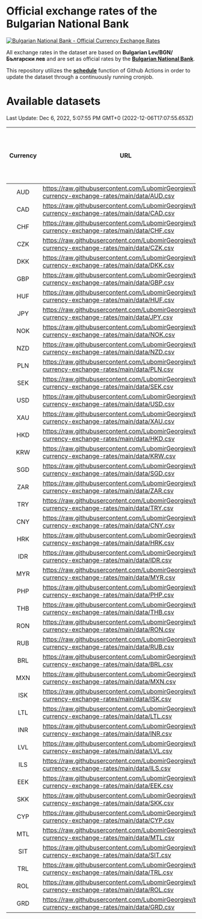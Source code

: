 # Official exchange rates of the Bulgarian National Bank

[![Bulgarian National Bank - Official Currency Exchange Rates](https://github.com/LubomirGeorgiev/bnb-currency-exchange-rates/actions/workflows/update-rates.yml/badge.svg?branch=main)](https://github.com/LubomirGeorgiev/bnb-currency-exchange-rates/actions/workflows/update-rates.yml)

All exchange rates in the dataset are based on **Bulgarian Lev/BGN/Български лев** and are set as official rates by the [**Bulgarian National Bank**](https://www.bnb.bg/Statistics/StExternalSector/StExchangeRates/StERForeignCurrencies/index.htm?toLang=_EN).

This repository utilizes the [**schedule**](https://docs.github.com/en/actions/reference/events-that-trigger-workflows) function of Github Actions in order to update the dataset through a continuously running cronjob.

# Available datasets

<!-- START LINKS (DO NOT EVER FU*ING DELETE THIS COMMENT FOR THE LOVE OF YOUR LIFE!!! IF YOU ARE CURIOS HOW IT WORKS, YOU CAN HAVE A LOOK AT ./src/updateReadme.ts) -->

Last Update: Dec 6, 2022, 5:07:55 PM GMT+0 (2022-12-06T17:07:55.653Z)

| Currency | URL                                                                                             | Number of records | Number of missing days that were filled in |
| :------: | ----------------------------------------------------------------------------------------------- | :---------------: | :----------------------------------------: |
|   AUD    | https://raw.githubusercontent.com/LubomirGeorgiev/bnb-currency-exchange-rates/main/data/AUD.csv |       8336        |                    2572                    |
|   CAD    | https://raw.githubusercontent.com/LubomirGeorgiev/bnb-currency-exchange-rates/main/data/CAD.csv |       8336        |                    2572                    |
|   CHF    | https://raw.githubusercontent.com/LubomirGeorgiev/bnb-currency-exchange-rates/main/data/CHF.csv |       8336        |                    2572                    |
|   CZK    | https://raw.githubusercontent.com/LubomirGeorgiev/bnb-currency-exchange-rates/main/data/CZK.csv |       8336        |                    2572                    |
|   DKK    | https://raw.githubusercontent.com/LubomirGeorgiev/bnb-currency-exchange-rates/main/data/DKK.csv |       8336        |                    2572                    |
|   GBP    | https://raw.githubusercontent.com/LubomirGeorgiev/bnb-currency-exchange-rates/main/data/GBP.csv |       8336        |                    2572                    |
|   HUF    | https://raw.githubusercontent.com/LubomirGeorgiev/bnb-currency-exchange-rates/main/data/HUF.csv |       8336        |                    2572                    |
|   JPY    | https://raw.githubusercontent.com/LubomirGeorgiev/bnb-currency-exchange-rates/main/data/JPY.csv |       8336        |                    2572                    |
|   NOK    | https://raw.githubusercontent.com/LubomirGeorgiev/bnb-currency-exchange-rates/main/data/NOK.csv |       8336        |                    2572                    |
|   NZD    | https://raw.githubusercontent.com/LubomirGeorgiev/bnb-currency-exchange-rates/main/data/NZD.csv |       8336        |                    2572                    |
|   PLN    | https://raw.githubusercontent.com/LubomirGeorgiev/bnb-currency-exchange-rates/main/data/PLN.csv |       8336        |                    2572                    |
|   SEK    | https://raw.githubusercontent.com/LubomirGeorgiev/bnb-currency-exchange-rates/main/data/SEK.csv |       8336        |                    2572                    |
|   USD    | https://raw.githubusercontent.com/LubomirGeorgiev/bnb-currency-exchange-rates/main/data/USD.csv |       8336        |                    2572                    |
|   XAU    | https://raw.githubusercontent.com/LubomirGeorgiev/bnb-currency-exchange-rates/main/data/XAU.csv |       8336        |                    2574                    |
|   HKD    | https://raw.githubusercontent.com/LubomirGeorgiev/bnb-currency-exchange-rates/main/data/HKD.csv |       8034        |                    2481                    |
|   KRW    | https://raw.githubusercontent.com/LubomirGeorgiev/bnb-currency-exchange-rates/main/data/KRW.csv |       8034        |                    2481                    |
|   SGD    | https://raw.githubusercontent.com/LubomirGeorgiev/bnb-currency-exchange-rates/main/data/SGD.csv |       8034        |                    2481                    |
|   ZAR    | https://raw.githubusercontent.com/LubomirGeorgiev/bnb-currency-exchange-rates/main/data/ZAR.csv |       8034        |                    2481                    |
|   TRY    | https://raw.githubusercontent.com/LubomirGeorgiev/bnb-currency-exchange-rates/main/data/TRY.csv |       6516        |                    2011                    |
|   CNY    | https://raw.githubusercontent.com/LubomirGeorgiev/bnb-currency-exchange-rates/main/data/CNY.csv |       6396        |                    1975                    |
|   HRK    | https://raw.githubusercontent.com/LubomirGeorgiev/bnb-currency-exchange-rates/main/data/HRK.csv |       6396        |                    1975                    |
|   IDR    | https://raw.githubusercontent.com/LubomirGeorgiev/bnb-currency-exchange-rates/main/data/IDR.csv |       6396        |                    1975                    |
|   MYR    | https://raw.githubusercontent.com/LubomirGeorgiev/bnb-currency-exchange-rates/main/data/MYR.csv |       6396        |                    1975                    |
|   PHP    | https://raw.githubusercontent.com/LubomirGeorgiev/bnb-currency-exchange-rates/main/data/PHP.csv |       6396        |                    1975                    |
|   THB    | https://raw.githubusercontent.com/LubomirGeorgiev/bnb-currency-exchange-rates/main/data/THB.csv |       6396        |                    1975                    |
|   RON    | https://raw.githubusercontent.com/LubomirGeorgiev/bnb-currency-exchange-rates/main/data/RON.csv |       6337        |                    1957                    |
|   RUB    | https://raw.githubusercontent.com/LubomirGeorgiev/bnb-currency-exchange-rates/main/data/RUB.csv |       6118        |                    1889                    |
|   BRL    | https://raw.githubusercontent.com/LubomirGeorgiev/bnb-currency-exchange-rates/main/data/BRL.csv |       5426        |                    1678                    |
|   MXN    | https://raw.githubusercontent.com/LubomirGeorgiev/bnb-currency-exchange-rates/main/data/MXN.csv |       5426        |                    1678                    |
|   ISK    | https://raw.githubusercontent.com/LubomirGeorgiev/bnb-currency-exchange-rates/main/data/ISK.csv |       5333        |                    1647                    |
|   LTL    | https://raw.githubusercontent.com/LubomirGeorgiev/bnb-currency-exchange-rates/main/data/LTL.csv |       5155        |                    1584                    |
|   INR    | https://raw.githubusercontent.com/LubomirGeorgiev/bnb-currency-exchange-rates/main/data/INR.csv |       5059        |                    1564                    |
|   LVL    | https://raw.githubusercontent.com/LubomirGeorgiev/bnb-currency-exchange-rates/main/data/LVL.csv |       4790        |                    1470                    |
|   ILS    | https://raw.githubusercontent.com/LubomirGeorgiev/bnb-currency-exchange-rates/main/data/ILS.csv |       4333        |                    1343                    |
|   EEK    | https://raw.githubusercontent.com/LubomirGeorgiev/bnb-currency-exchange-rates/main/data/EEK.csv |       4000        |                    1226                    |
|   SKK    | https://raw.githubusercontent.com/LubomirGeorgiev/bnb-currency-exchange-rates/main/data/SKK.csv |       2970        |                    912                     |
|   CYP    | https://raw.githubusercontent.com/LubomirGeorgiev/bnb-currency-exchange-rates/main/data/CYP.csv |       2906        |                    890                     |
|   MTL    | https://raw.githubusercontent.com/LubomirGeorgiev/bnb-currency-exchange-rates/main/data/MTL.csv |       2604        |                    799                     |
|   SIT    | https://raw.githubusercontent.com/LubomirGeorgiev/bnb-currency-exchange-rates/main/data/SIT.csv |       2542        |                    778                     |
|   TRL    | https://raw.githubusercontent.com/LubomirGeorgiev/bnb-currency-exchange-rates/main/data/TRL.csv |       1818        |                    559                     |
|   ROL    | https://raw.githubusercontent.com/LubomirGeorgiev/bnb-currency-exchange-rates/main/data/ROL.csv |       1697        |                    524                     |
|   GRD    | https://raw.githubusercontent.com/LubomirGeorgiev/bnb-currency-exchange-rates/main/data/GRD.csv |        361        |                    109                     |

<!-- END LINKS (DO NOT EVER FU*ING DELETE THIS COMMENT FOR THE LOVE OF YOUR LIFE!!! IF YOU ARE CURIOS HOW IT WORKS, YOU CAN HAVE A LOOK AT ./src/updateReadme.ts) -->
